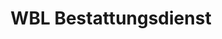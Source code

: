 ---
title: "WBL Bestattungsdienst"
url: /ludwigshafen-am-rhein/wbl-bestattungsdienst/
shop: Bestattungen
---